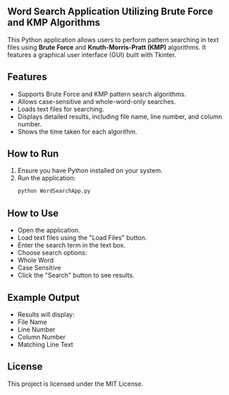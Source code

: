 ## Word Search Application Utilizing Brute Force and KMP Algorithms
This Python application allows users to perform pattern searching in text files using **Brute Force** and **Knuth-Morris-Pratt (KMP)** algorithms. It features a graphical user interface (GUI) built with Tkinter.

## Features

- Supports Brute Force and KMP pattern search algorithms.
- Allows case-sensitive and whole-word-only searches.
- Loads text files for searching.
- Displays detailed results, including file name, line number, and column number.
- Shows the time taken for each algorithm.

## How to Run

1. Ensure you have Python installed on your system.
2. Run the application:
   ```bash
   python WordSearchApp.py

## How to Use
- Open the application.
- Load text files using the "Load Files" button.
- Enter the search term in the text box.
- Choose search options:
- Whole Word
- Case Sensitive
- Click the "Search" button to see results.

## Example Output
- Results will display:
- File Name
- Line Number
- Column Number
- Matching Line Text

## License
This project is licensed under the MIT License.

